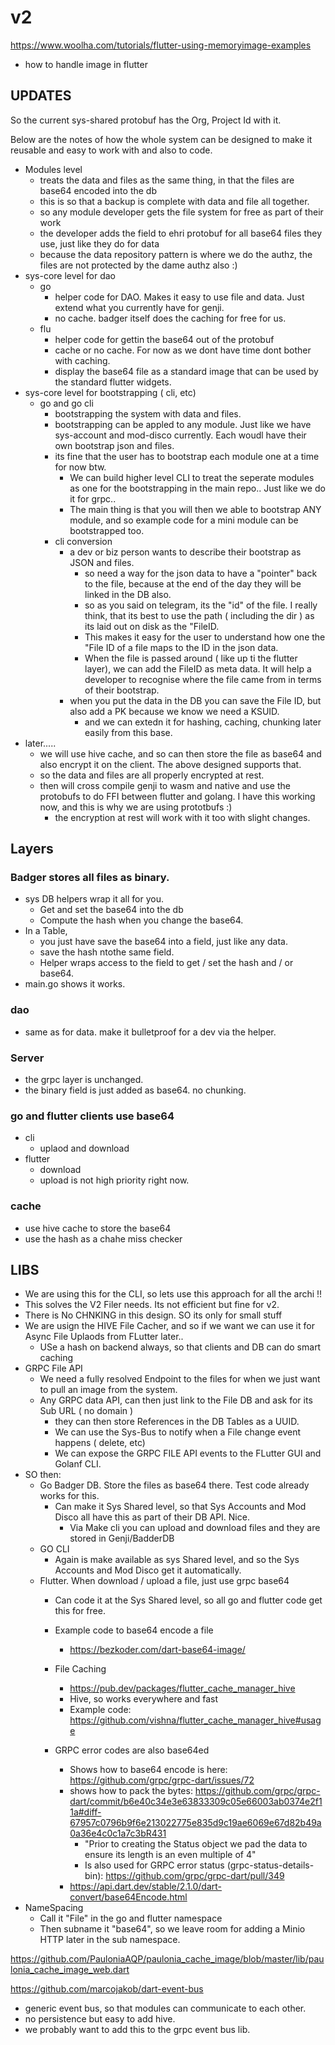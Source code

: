 # v2

https://www.woolha.com/tutorials/flutter-using-memoryimage-examples
- how to handle image in flutter 

## UPDATES

So the current sys-shared protobuf has the Org, Project Id with it.

Below are the notes of how the whole system can be designed to make it reusable and easy to work with and also to code.

- Modules level
	- treats the data and files as the same thing, in that the files are base64 encoded into the db
	- this is so that a backup is complete with data and file all together.
	- so any module developer gets the file system for free as part of their work
	- the developer adds the field to ehri protobuf for all base64 files they use, just like they do for data
	- because the data repository pattern is where we do the authz, the files are not protected by the dame authz also :)
- sys-core level for dao
	- go
		- helper code for DAO. Makes it easy to use file and data. Just extend what you currently have for genji.
		- no cache. badger itself does the caching for free for us.
	- flu
		- helper code for gettin the base64 out of the protobuf
		- cache or no cache. For now as we dont have time dont bother with caching.
		- display the base64 file as a standard image that can be used by the standard flutter widgets.
- sys-core level for bootstrapping ( cli, etc)
	- go and go cli
		- bootstrapping the system with data and files.
		- bootstrapping can be appled to any module. Just like we have sys-account and mod-disco currently. Each woudl have their own bootstrap json and files.
		- its fine that the user has to bootstrap each module one at a time for now btw. 
			- We can build higher level CLI to treat the seperate modules as one for the bootstrapping in the main repo.. Just like we do it for grpc..
			- The main thing is that you will then we able to bootstrap ANY module, and so example code for a mini module can be bootstrapped too.
		- cli conversion
			- a dev or biz person wants to describe their bootstrap as JSON and files.
				- so need a way for the json data to have a "pointer" back to the file, because at the end of the day they will be linked in the DB also.
				- so as you said on telegram, its the "id" of the file. I really think, that its best to use the path ( including the dir ) as its laid out on disk as the "FileID.
				- This makes it easy for the user to understand how one the "File ID of a file maps to the ID in the json data.
				- When the file is passed around ( like up ti the flutter layer), we can add the FileID as meta data. It will help a developer to recognise where the file came from in terms of their bootstrap.
			- when you put the data in the DB you can save the File ID, but also add a PK because we know we need a KSUID.
				- and we can extedn it for hashing, caching, chunking later easily from this base.
- later.....
	- we will use hive cache, and so can then store the file as base64 and also encrypt it on the client. The above designed supports that.
	- so the data and files are all properly encrypted at rest.
	- then will cross compile genji to wasm and native and use the protobufs to do FFI between flutter and golang. I have this working now, and this is why we are using prototbufs :)
		- the encryption at rest will work with it too with slight changes. 

## Layers

### Badger stores all files as binary.

- sys DB helpers wrap it all for you.
	- Get and set the base64 into the db
	- Compute the hash when you change the base64.
- In a Table, 
	- you just have save the base64 into a field, just like any data.
	- save the hash ntothe same field.
	- Helper wraps access to the field to get / set the hash and / or base64.
- main.go shows it works.

### dao

- same as for data. make it bulletproof for a dev via the helper.


### Server

- the grpc layer is unchanged.
- the binary field is just added as base64. no chunking.


### go and flutter clients use base64

- cli
	- uplaod and download
- flutter
	- download
	- upload is not high priority right now.

### cache

- use hive cache to store the base64
- use the hash as a chahe miss checker

## LIBS

- We are using this for the CLI, so lets use this approach for all the archi !!
- This solves the V2 Filer needs. Its not efficient but fine for v2.
- There is No CHNKING in this design. SO its only for small stuff
- We are usign the HIVE File Cacher, and so if we want we can use it for Async File Uplaods from FLutter later..
	- USe a hash on backend always, so that clients and DB can do smart caching
- GRPC File API
	- We need a fully resolved Endpoint to the files for when we just want to pull an image from the system.
	- Any GRPC data API, can then just link to the File DB and ask for its Sub URL ( no domain )
		- they can then store References in the DB Tables as a UUID.
		- We can use the Sys-Bus to notify when a File change event happens ( delete, etc)
		- We can expose the GRPC FILE API events to the FLutter GUI and Golanf CLI.
- SO then:
	- Go Badger DB. Store the files as base64 there. Test code already works for this.
		- Can make it Sys Shared level, so that Sys Accounts and Mod Disco all have this as part of their DB API. Nice.
			- Via Make cli you can upload and download files and they are stored in Genji/BadderDB
	- GO CLI
		- Again is make available as sys Shared level, and so the Sys Accounts and Mod Disco get it automatically.
	- Flutter. When download / upload a file, just use grpc base64
		- Can code it at the Sys Shared level, so all go and flutter code get this for free.
		- Example code to base64 encode a file
			- https://bezkoder.com/dart-base64-image/
		- File Caching
			- https://pub.dev/packages/flutter_cache_manager_hive
			- Hive, so works everywhere and fast 
			- Example code: https://github.com/vishna/flutter_cache_manager_hive#usage
	
		- GRPC error codes are also base64ed
			- Shows how to base64 encode is here: https://github.com/grpc/grpc-dart/issues/72
			- shows how to pack the bytes: https://github.com/grpc/grpc-dart/commit/b6e40c34e3e63833309c05e66003ab0374e2f11a#diff-67957c0796b9f6e213022775e835d9c19ae6069e67d82b49a0a36e4c0c1a7c3bR431
				- "Prior to creating the Status object we pad the data to ensure its length is an even multiple of 4"
				- Is also used for GRPC error status (grpc-status-details-bin): https://github.com/grpc/grpc-dart/pull/349
			- https://api.dart.dev/stable/2.1.0/dart-convert/base64Encode.html
- NameSpacing
	- Call it "File" in the go and flutter namespace
	- Then subname it "base64", so we leave room for adding a Minio HTTP later in the sub namespace.


https://github.com/PauloniaAQP/paulonia_cache_image/blob/master/lib/paulonia_cache_image_web.dart


https://github.com/marcojakob/dart-event-bus
- generic event bus, so that modules can communicate to each other.
- no persistence but easy to add hive.
- we probably want to add this to the grpc event bus lib.